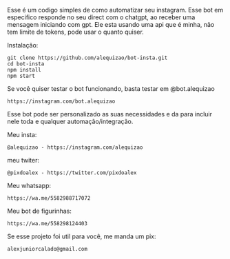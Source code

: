 Esse é um codigo simples de como automatizar seu instagram.
Esse bot em especifico responde no seu direct com o chatgpt, ao receber uma mensagem iniciando com gpt. 
Ele esta usando uma api que é minha, não tem limite de tokens, pode usar o quanto quiser.


Instalação:
```
git clone https://github.com/alequizao/bot-insta.git
cd bot-insta
npm install
npm start
```

Se você quiser testar o bot funcionando, basta testar em @bot.alequizao
```
https://instagram.com/bot.alequizao
```

Esse bot pode ser personalizado as suas necessidades e da para incluir nele toda e qualquer automação/integração. 


Meu insta: 
```
@alequizao - https://instagram.com/alequizao
```
meu twiter: 
```
@pixdoalex - https://twitter.com/pixdoalex
```
Meu whatsapp: 
```
https://wa.me/5582988717072
```
Meu bot de figurinhas:  
```
https://wa.me/558298124403
```

Se esse projeto foi util para você, me manda um pix:
```
alexjuniorcalado@gmail.com
```
